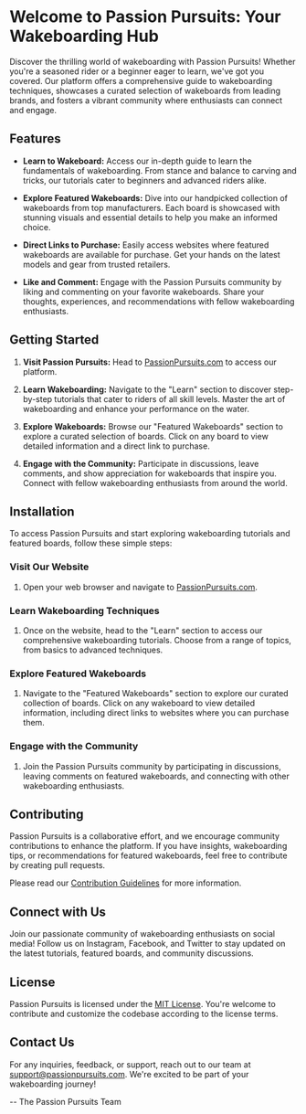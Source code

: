 # Welcome to Passion Pursuits: Your Wakeboarding Hub

Discover the thrilling world of wakeboarding with Passion Pursuits! Whether you're a seasoned rider or a beginner eager to learn, we've got you covered. Our platform offers a comprehensive guide to wakeboarding techniques, showcases a curated selection of wakeboards from leading brands, and fosters a vibrant community where enthusiasts can connect and engage.

## Features

- **Learn to Wakeboard:** Access our in-depth guide to learn the fundamentals of wakeboarding. From stance and balance to carving and tricks, our tutorials cater to beginners and advanced riders alike.

- **Explore Featured Wakeboards:** Dive into our handpicked collection of wakeboards from top manufacturers. Each board is showcased with stunning visuals and essential details to help you make an informed choice.

- **Direct Links to Purchase:** Easily access websites where featured wakeboards are available for purchase. Get your hands on the latest models and gear from trusted retailers.

- **Like and Comment:** Engage with the Passion Pursuits community by liking and commenting on your favorite wakeboards. Share your thoughts, experiences, and recommendations with fellow wakeboarding enthusiasts.

## Getting Started

1. **Visit Passion Pursuits:** Head to [PassionPursuits.com](https://www.passionpursuits.com) to access our platform.

2. **Learn Wakeboarding:** Navigate to the "Learn" section to discover step-by-step tutorials that cater to riders of all skill levels. Master the art of wakeboarding and enhance your performance on the water.

3. **Explore Wakeboards:** Browse our "Featured Wakeboards" section to explore a curated selection of boards. Click on any board to view detailed information and a direct link to purchase.

4. **Engage with the Community:** Participate in discussions, leave comments, and show appreciation for wakeboards that inspire you. Connect with fellow wakeboarding enthusiasts from around the world.

## Installation

To access Passion Pursuits and start exploring wakeboarding tutorials and featured boards, follow these simple steps:

### Visit Our Website

1. Open your web browser and navigate to [PassionPursuits.com](https://www.passionpursuits.com).

### Learn Wakeboarding Techniques

1. Once on the website, head to the "Learn" section to access our comprehensive wakeboarding tutorials. Choose from a range of topics, from basics to advanced techniques.

### Explore Featured Wakeboards

1. Navigate to the "Featured Wakeboards" section to explore our curated collection of boards. Click on any wakeboard to view detailed information, including direct links to websites where you can purchase them.

### Engage with the Community

1. Join the Passion Pursuits community by participating in discussions, leaving comments on featured wakeboards, and connecting with other wakeboarding enthusiasts.


## Contributing

Passion Pursuits is a collaborative effort, and we encourage community contributions to enhance the platform. If you have insights, wakeboarding tips, or recommendations for featured wakeboards, feel free to contribute by creating pull requests.

Please read our [Contribution Guidelines](CONTRIBUTING.md) for more information.

## Connect with Us

Join our passionate community of wakeboarding enthusiasts on social media! Follow us on Instagram, Facebook, and Twitter to stay updated on the latest tutorials, featured boards, and community discussions.

## License

Passion Pursuits is licensed under the [MIT License](LICENSE.md). You're welcome to contribute and customize the codebase according to the license terms.

## Contact Us

For any inquiries, feedback, or support, reach out to our team at support@passionpursuits.com. We're excited to be part of your wakeboarding journey!

\-- The Passion Pursuits Team
